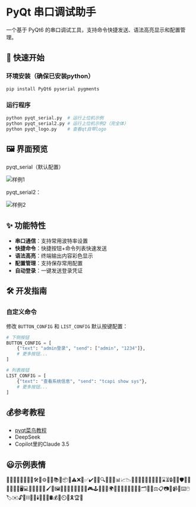 
# PyQt 串口调试助手

一个基于 PyQt6 的串口调试工具，支持命令快捷发送、语法高亮显示和配置管理。

## 🚀 快速开始

### 环境安装（确保已安装python）
```bash
pip install PyQt6 pyserial pygments
```

### 运行程序
```bash
python pyqt_serial.py  # 运行上位机示例
python pyqt_serial2.py # 运行上位机示例2（完全体）
python pyqt_logo.py    # 查看qt自带logo
```

## 🖼️ 界面预览

 pyqt_serial（默认配置）
 
 ![样例1](https://github.com/user-attachments/assets/3a8379c2-3023-4ebf-be42-eb35bf4bb3c9) 
 
 pyqt_serial2：
 
 ![样例2](https://github.com/user-attachments/assets/2e7b23a2-27e9-4987-bb95-2db7c35966af)

## ✨ 功能特性

- **串口通信**：支持常用波特率设置
- **快捷命令**：快捷按钮+命令列表快速发送
- **语法高亮**：终端输出内容彩色显示
- **配置管理**：支持保存常用配置
- **自动登录**：一键发送登录凭证

## 🛠️ 开发指南

### 自定义命令
修改 `BUTTON_CONFIG` 和 `LIST_CONFIG` 默认按键配置：

```python
# 下侧按钮
BUTTON_CONFIG = [
    {"text": "admin登录", "send": ["admin", "1234"]},
    # 更多按钮...
]

# 列表按钮
LIST_CONFIG = [
    {"text": "查看系统信息", "send": "tcapi show sys"},
    # 更多按钮...
]
```

## 💰参考教程
- [pyqt菜鸟教程](https://www.w3ccoo.com/pyqt/)
- DeepSeek
- Copilot里的Claude 3.5

## 😃示例表情
🚀🎯✨🌟📂📄📁📝🛠🔧⚙️🔨🔗📚📖📦🚨⚠️❌🛑✅✔️🎉🏁🔍🐛🔎💡📊📈📉🧮👥🤝👨‍💻👩‍💻📅⏰⌛⏳🔒🔐🔑🛡️💬📢📣📩🌐📡🖥️💻🔗🔄⏫⏬🎨🖌️🎨🖼️📱📲📶📡📜📃📖📑🎮🕹️🎲🎰🌱🌍🌿🌳🎁🎊🎈📌📍🔖🗂️📏📐⚖️📋📷🎥📹📼⌨️🖱️🏷️✉️🔓🔩⛓️🧰🔦🕯️🔌🔋🧯🛢️💰💎⏲️🎀🎗️🏆🥇
